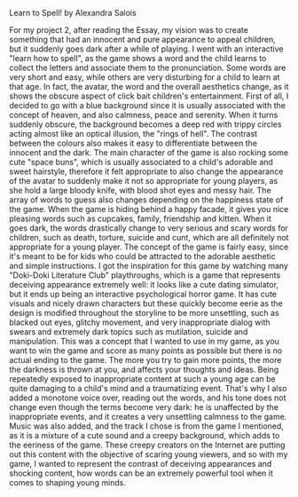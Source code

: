 
Learn to Spell!
by Alexandra Salois

For my project 2, after reading the Essay, my vision was to create something that had an innocent and pure appearance to appeal
children, but it suddenly goes dark after a while of playing. I went with an interactive "learn how to spell", as the game shows a
word and the child learns to collect the letters and associate them to the pronunciation. Some words are very short and easy, while
others are very disturbing for a child to learn at that age. In fact, the avatar, the word and the overall aesthetics change,
as it shows the obscure aspect of click bait children's entertainment. First of all, I decided to go with a blue background since
it is usually associated with the concept of heaven, and also calmness, peace and serenity. When it turns suddenly obscure, the
background becomes a deep red with trippy circles acting almost like an optical illusion, the "rings of hell". The contrast
between the colours also makes it easy to differentiate between the innocent and the dark. The main character of the game is also
rocking some cute "space buns", which is usually associated to a child's adorable and sweet hairstyle, therefore it felt appropriate
to also change the appearance of the avatar to suddenly make it not so appropriate for young players, as she hold a large bloody
knife, with blood shot eyes and messy hair. The array of words to guess also changes depending on the happiness state of the game.
When the game is hiding behind a happy facade, it gives you nice pleasing words such as cupcakes, family, friendship and kitten.
When it goes dark, the words drastically change to very serious and scary words for children, such as death, torture, suicide and
cunt, which are all definitely not appropriate for a young player. The concept of the game is fairly easy, since it's meant to
be for kids who could be attracted to the adorable aesthetic and simple instructions. I got the inspiration for this game by watching
many "Doki-Doki Literature Club" playthroughs, which is a game that represents deceiving appearance extremely well: it looks like
a cute dating simulator, but it ends up being an interactive psychological horror game. It has cute visuals and nicely drawn characters
but these quickly become eerie as the design is modified throughout the storyline to be more unsettling, such as blacked out eyes,
glitchy movement, and very inappropriate dialog with swears and extremely dark topics such as mutilation, suicide and manipulation.
This was a concept that I wanted to use in my game, as you want to win the game and score as many points as possible but there is no
actual ending to the game. The more you try to gain more points, the more the darkness is thrown at you, and affects your thoughts and
ideas. Being repeatedly exposed to inappropriate content at such a young age can be quite damaging to a child's mind and a traumatizing
event. That's why I also added a monotone voice over, reading out the words, and his tone does not change even though the terms become
very dark: he is unaffected by the inappropriate events, and it creates a very unsettling calmness to the game. Music was also added,
and the track I chose is from the game I mentioned, as it is a mixture of a cute sound and a creepy background, which adds to the
eeriness of the game. These creepy creators on the Internet are putting out this content with the objective of scaring young viewers,
and so with my game, I wanted to represent the contrast of deceiving appearances and shocking content, how words can be an extremely
powerful tool when it comes to shaping young minds.
